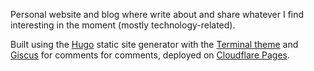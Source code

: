 Personal website and blog where write about and share whatever I find
interesting in the moment (mostly technology-related).

Built using the [Hugo](https://gohugo.io/) static site generator with the
[Terminal theme](https://github.com/d3vr/hugo-theme-terminal) and
[Giscus](https://giscus.app/) for comments for comments, deployed on
[Cloudflare Pages](https://pages.cloudflare.com/).
